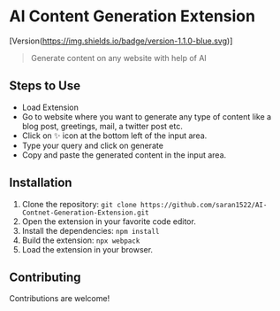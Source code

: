 # AI Content Generation Extension

[Version(https://img.shields.io/badge/version-1.1.0-blue.svg)]

> Generate content on any website with help of AI

## Steps to Use

- Load Extension
- Go to website where you want to generate any type of content like a blog post, greetings, mail, a twitter post etc.
- Click on ✨ icon at the bottom left of the input area.
- Type your query and click on generate
- Copy and paste the generated content in the input area.

## Installation

1. Clone the repository: `git clone https://github.com/saran1522/AI-Contnet-Generation-Extension.git`
2. Open the extension in your favorite code editor.
3. Install the dependencies: `npm install`
4. Build the extension: `npx webpack`
5. Load the extension in your browser.

## Contributing

Contributions are welcome!
